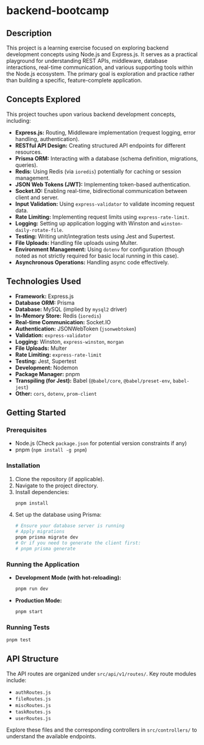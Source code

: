 # backend-bootcamp

## Description

This project is a learning exercise focused on exploring backend development concepts using Node.js and Express.js. It serves as a practical playground for understanding REST APIs, middleware, database interactions, real-time communication, and various supporting tools within the Node.js ecosystem. The primary goal is exploration and practice rather than building a specific, feature-complete application.

## Concepts Explored

This project touches upon various backend development concepts, including:

*   **Express.js:** Routing, Middleware implementation (request logging, error handling, authentication).
*   **RESTful API Design:** Creating structured API endpoints for different resources.
*   **Prisma ORM:** Interacting with a database (schema definition, migrations, queries).
*   **Redis:** Using Redis (via `ioredis`) potentially for caching or session management.
*   **JSON Web Tokens (JWT):** Implementing token-based authentication.
*   **Socket.IO:** Enabling real-time, bidirectional communication between client and server.
*   **Input Validation:** Using `express-validator` to validate incoming request data.
*   **Rate Limiting:** Implementing request limits using `express-rate-limit`.
*   **Logging:** Setting up application logging with Winston and `winston-daily-rotate-file`.
*   **Testing:** Writing unit/integration tests using Jest and Supertest.
*   **File Uploads:** Handling file uploads using Multer.
*   **Environment Management:** Using `dotenv` for configuration (though noted as not strictly required for basic local running in this case).
*   **Asynchronous Operations:** Handling async code effectively.

## Technologies Used

*   **Framework:** Express.js
*   **Database ORM:** Prisma
*   **Database:** MySQL (implied by `mysql2` driver)
*   **In-Memory Store:** Redis (`ioredis`)
*   **Real-time Communication:** Socket.IO
*   **Authentication:** JSONWebToken (`jsonwebtoken`)
*   **Validation:** `express-validator`
*   **Logging:** Winston, `express-winston`, `morgan`
*   **File Uploads:** Multer
*   **Rate Limiting:** `express-rate-limit`
*   **Testing:** Jest, Supertest
*   **Development:** Nodemon
*   **Package Manager:** pnpm
*   **Transpiling (for Jest):** Babel (`@babel/core`, `@babel/preset-env`, `babel-jest`)
*   **Other:** `cors`, `dotenv`, `prom-client`

## Getting Started

### Prerequisites

*   Node.js (Check `package.json` for potential version constraints if any)
*   pnpm (`npm install -g pnpm`)

### Installation

1.  Clone the repository (if applicable).
2.  Navigate to the project directory.
3.  Install dependencies:
    ```bash
    pnpm install
    ```
4.  Set up the database using Prisma:
    ```bash
    # Ensure your database server is running
    # Apply migrations
    pnpm prisma migrate dev 
    # Or if you need to generate the client first:
    # pnpm prisma generate 
    ```

### Running the Application

*   **Development Mode (with hot-reloading):**
    ```bash
    pnpm run dev
    ```
*   **Production Mode:**
    ```bash
    pnpm start
    ```

### Running Tests

```bash
pnpm test
```

## API Structure

The API routes are organized under `src/api/v1/routes/`. Key route modules include:

*   `authRoutes.js`
*   `fileRoutes.js`
*   `miscRoutes.js`
*   `taskRoutes.js`
*   `userRoutes.js`

Explore these files and the corresponding controllers in `src/controllers/` to understand the available endpoints.

